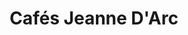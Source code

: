 ---
title: "Cafés Jeanne D'Arc"
url: /orleans/cafes-jeanne-darc-rue-du-faubourg-saint-jean/
shop: thé
---